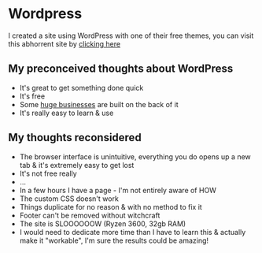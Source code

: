# Wordpress


I created a site using WordPress with one of their free themes, you can visit this abhorrent site by [clicking here](https://wp.me/Pebcau-2)

## My preconceived thoughts about WordPress

- It's great to get something done quick
- It's free
- Some [huge businesses](https://www.wpbeginner.com/showcase/40-most-notable-big-name-brands-that-are-using-wordpress/) are built on the back of it
- It's really easy to learn & use

## My thoughts reconsidered

- The browser interface is unintuitive, everything you do opens up a new tab & it's extremely easy to get lost
- It's not free really
- ...
- In a few hours I have a page - I'm not entirely aware of HOW
- The custom CSS doesn't work
- Things duplicate for no reason & with no method to fix it
- Footer can't be removed without witchcraft
- The site is SLOOOOOOW (Ryzen 3600, 32gb RAM)
- I would need to dedicate more time than I have to learn this & actually make it "workable", I'm sure the results could be amazing!
